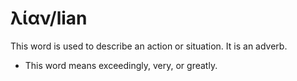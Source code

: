 # λίαν/lian
This word is used to describe an action or situation. It is an adverb.

* This word means exceedingly, very, or greatly.
